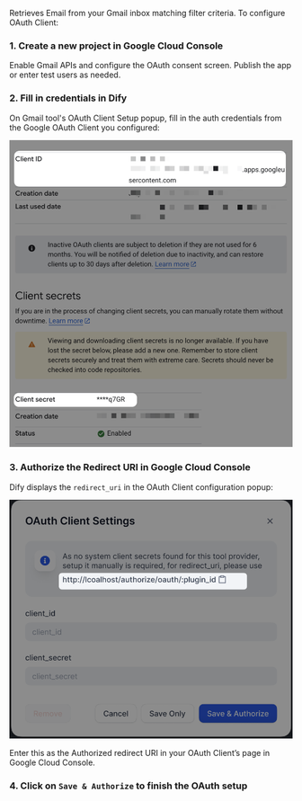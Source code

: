 Retrieves Email from your Gmail inbox matching filter criteria. To configure OAuth Client:

### 1. Create a new project in Google Cloud Console

Enable Gmail APIs and configure the OAuth consent screen. Publish the app or enter test users as needed.

### 2. Fill in credentials in Dify

On Gmail tool's OAuth Client Setup popup, fill in the auth credentials from the Google OAuth Client you configured:

![](./_assets/google-client-credentials.png)

### 3. Authorize the Redirect URI in Google Cloud Console

Dify displays the `redirect_uri` in the OAuth Client configuration popup:

![](./_assets/redirect-uri-locate.png)

Enter this as the Authorized redirect URI in your OAuth Client’s page in Google Cloud Console.

### 4. Click on `Save & Authorize` to finish the OAuth setup
